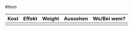 #Item

| Kost | Effekt | Weight | Aussehen | Wo/Bei wem? |
| ---- | ------ | ------ | -------- | ----------- |
|      |        |        |          |             |
